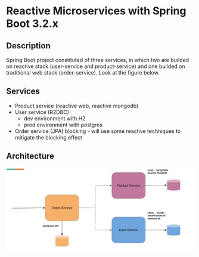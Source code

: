 # Reactive Microservices with Spring Boot 3.2.x

## Description

Spring Boot project constituted of three services, in which two are builded on reactive stack (user-service and product-service) and one builded on traditional web stack (order-service). Look at the figure below.

## Services

- Product service (reactive web, reactive mongodb)
- User service (R2DBC)
  * dev environment with H2
  * prod environment with postgres
- Order service (JPA) blocking - will use some reactive techniques to mitigate the blocking effect


## Architecture

![architecture](./screenshots/high_level_architecture.png)
